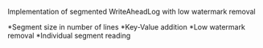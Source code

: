 Implementation of segmented WriteAheadLog with low watermark removal

*Segment size in number of lines
*Key-Value addition
*Low watermark removal
*Individual segment reading

